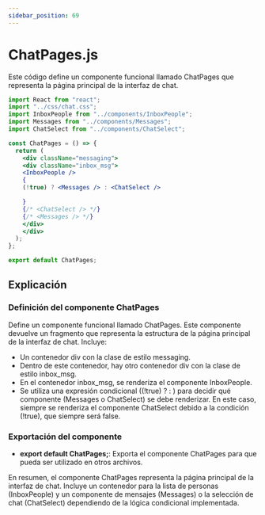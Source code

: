 ```yaml
---
sidebar_position: 69
---
```


# ChatPages.js

Este código define un componente funcional llamado ChatPages que representa la página principal de la interfaz de chat. 

```jsx
import React from "react";
import "../css/chat.css";
import InboxPeople from "../components/InboxPeople";
import Messages from "../components/Messages";
import ChatSelect from "../components/ChatSelect";

const ChatPages = () => {
  return (
    <div className="messaging">
    <div className="inbox_msg">
    <InboxPeople />
    {
    (!true) ? <Messages /> : <ChatSelect />

    }
    {/* <ChatSelect /> */}
    {/* <Messages /> */}
    </div>
    </div>
  );
};

export default ChatPages;
```

## Explicación

### Definición del componente ChatPages

Define un componente funcional llamado ChatPages. Este componente devuelve un fragmento que representa la estructura de la página principal de la interfaz de chat. Incluye:

- Un contenedor div con la clase de estilo messaging.
- Dentro de este contenedor, hay otro contenedor div con la clase de estilo inbox_msg.
- En el contenedor inbox_msg, se renderiza el componente InboxPeople.
- Se utiliza una expresión condicional ((!true) ? <Messages /> : <ChatSelect />) para decidir qué componente (Messages o ChatSelect) se debe renderizar. En este caso, siempre se renderiza el componente ChatSelect debido a la condición (!true), que siempre será false.

### Exportación del componente

- **export default ChatPages;**: Exporta el componente ChatPages para que pueda ser utilizado en otros archivos.

En resumen, el componente ChatPages representa la página principal de la interfaz de chat. Incluye un contenedor para la lista de personas (InboxPeople) y un componente de mensajes (Messages) o la selección de chat (ChatSelect) dependiendo de la lógica condicional implementada.
